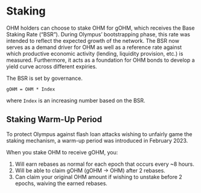 # Staking

OHM holders can choose to stake OHM for gOHM, which receives the Base Staking Rate (“BSR”). During Olympus’ bootstrapping phase, this rate was intended to reflect the expected growth of the network. The BSR now serves as a demand driver for OHM as well as a reference rate against which productive economic activity (lending, liquidity provision, etc.) is measured. Furthermore, it acts as a foundation for OHM bonds to develop a yield curve across different expiries.

The BSR is set by governance.

    gOHM = OHM * Index

where `Index` is an increasing number based on the BSR.

## Staking Warm-Up Period

To protect Olympus against flash loan attacks wishing to unfairly game the staking mechanism, a warm-up period was introduced in February 2023.

When you stake OHM to receive gOHM, you:

1. Will earn rebases as normal for each epoch that occurs every ~8 hours.
2. Will be able to claim gOHM (gOHM → OHM) after 2 rebases.
3. Can claim your original OHM amount if wishing to unstake before 2 epochs, waiving the earned rebases.
